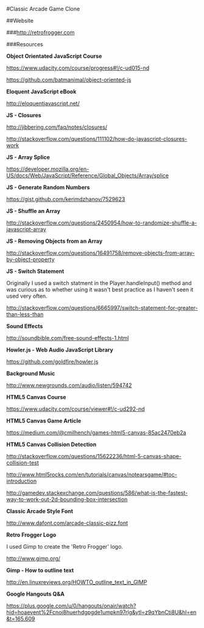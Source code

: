 #Classic Arcade Game Clone

##Website

###http://retrofrogger.com

###Resources

**Object Orientated JavaScript Course**

https://www.udacity.com/course/progress#!/c-ud015-nd

https://github.com/batmanimal/object-oriented-js

**Eloquent JavaScript eBook**

http://eloquentjavascript.net/

**JS - Closures**

http://jibbering.com/faq/notes/closures/

http://stackoverflow.com/questions/111102/how-do-javascript-closures-work

**JS - Array Splice**

https://developer.mozilla.org/en-US/docs/Web/JavaScript/Reference/Global_Objects/Array/splice

**JS - Generate Random Numbers**

https://gist.github.com/kerimdzhanov/7529623

**JS - Shuffle an Array**

http://stackoverflow.com/questions/2450954/how-to-randomize-shuffle-a-javascript-array

**JS - Removing Objects from an Array**

http://stackoverflow.com/questions/16491758/remove-objects-from-array-by-object-property

**JS - Switch Statement**

Originally I used a switch statment in the Player.handleInput() method and was curious as to whether using it wasn't best practice as I haven't seen it used very often.

http://stackoverflow.com/questions/6665997/switch-statement-for-greater-than-less-than

**Sound Effects**

http://soundbible.com/free-sound-effects-1.html

**Howler.js - Web Audio JavaScript Library**

https://github.com/goldfire/howler.js

**Background Music**

http://www.newgrounds.com/audio/listen/594742

**HTML5 Canvas Course**

https://www.udacity.com/course/viewer#!/c-ud292-nd

**HTML5 Canvas Game Article**

https://medium.com/@cmilhench/games-html5-canvas-85ac2470eb2a

**HTML5 Canvas Collision Detection**

http://stackoverflow.com/questions/15622236/html-5-canvas-shape-collision-test

http://www.html5rocks.com/en/tutorials/canvas/notearsgame/#toc-introduction

http://gamedev.stackexchange.com/questions/586/what-is-the-fastest-way-to-work-out-2d-bounding-box-intersection

**Classic Arcade Style Font**

http://www.dafont.com/arcade-classic-pizz.font

**Retro Frogger Logo**

I used Gimp to create the 'Retro Frogger' logo.

http://www.gimp.org/

**Gimp - How to outline text**

http://en.linuxreviews.org/HOWTO_outline_text_in_GIMP

**Google Hangouts Q&A**

https://plus.google.com/u/0/hangouts/onair/watch?hid=hoaevent%2Fcnoi8huerhdgpgde1umpkn97rlg&ytl=z9qYbnCti8U&hl=en&t=165.609

